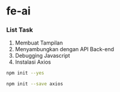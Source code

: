 # fe-ai
### List Task
1. Membuat Tampilan
2. Menyambungkan dengan API Back-end
3. Debugging Javascript
4. Instalasi Axios
```sh
npm init --yes
```
```sh
npm init --save axios
```